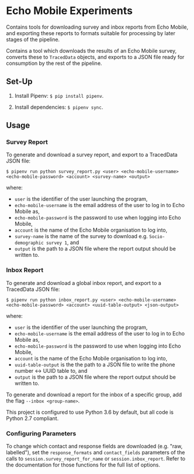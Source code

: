 # Echo Mobile Experiments
Contains tools for downloading survey and inbox reports from Echo Mobile, and exporting these reports to formats
suitable for processing by later stages of the pipeline.

Contains a tool which downloads the results of an Echo Mobile survey, converts these to `TracedData` objects, and 
exports to a JSON file ready for consumption by the rest of the pipeline.

## Set-Up
1. Install Pipenv: `$ pip install pipenv`.

1. Install dependencies: `$ pipenv sync`.

## Usage
### Survey Report
To generate and download a survey report, and export to a TracedData JSON file:
```
$ pipenv run python survey_report.py <user> <echo-mobile-username> <echo-mobile-password> <account> <survey-name> <output>
```
where:
- `user` is the identifier of the user launching the program,
- `echo-mobile-username` is the email address of the user to log in to Echo Mobile as,
- `echo-mobile-password` is the password to use when logging into Echo Mobile,
- `account` is the name of the Echo Mobile organisation to log into,
- `survey-name` is the name of the survey to download e.g. `Socio-demographic survey 1`, and
- `output` is the path to a JSON file where the report output should be written to.
    
### Inbox Report
To generate and download a global inbox report, and export to a TracedData JSON file:
```
$ pipenv run python inbox_report.py <user> <echo-mobile-username> <echo-mobile-password> <account> <uuid-table-output> <json-output>
```
where:
- `user` is the identifier of the user launching the program,
- `echo-mobile-username` is the email address of the user to log in to Echo Mobile as,
- `echo-mobile-password` is the password to use when logging into Echo Mobile,
- `account` is the name of the Echo Mobile organisation to log into,
- `uuid-table-output` is the the path to a JSON file to write the phone number <-> UUID table to, and
- `output` is the path to a JSON file where the report output should be written to.

To generate and download a report for the inbox of a specific group, add the flag `--inbox <group-name>`.
   
This project is configured to use Python 3.6 by default, but all code is Python 2.7 compliant.

### Configuring Parameters
To change which contact and response fields are downloaded (e.g. "raw, labelled"),
set the `response_formats` and `contact_fields` parameters of the calls
to `session.survey_report_for_name` or `session.inbox_report`.
Refer to the documentation for those functions for the full
list of options.

